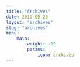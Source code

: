 ```yaml
---
title: "Archives"
date: 2019-05-28
layout: "archives"
slug: "archives"
menu:
    main:
        weight: -90
        params: 
            icon: archives
---
```

